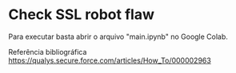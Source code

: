 # Check SSL robot flaw

Para executar basta abrir o arquivo "main.ipynb" no Google Colab.

Referência bibliográfica
https://qualys.secure.force.com/articles/How_To/000002963
